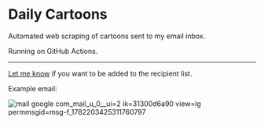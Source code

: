 # Daily Cartoons

Automated web scraping of cartoons sent to my email inbox.

Running on GitHub Actions.

---

[Let me know](https://www.felixparadis.com/contact/) if you want to be added to the recipient list.

Example email:

![mail google com_mail_u_0__ui=2 ik=31300d6a90 view=lg permmsgid=msg-f_1782203425311760797](https://github.com/FelDev/daily-cartoons/assets/17578204/b306a94f-ad2f-43f9-8c29-a345ec362081)
